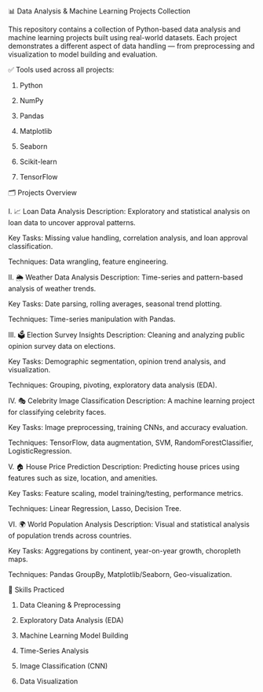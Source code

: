 📊 Data Analysis & Machine Learning Projects Collection

This repository contains a collection of Python-based data analysis and machine learning projects built using real-world datasets. Each project demonstrates a different aspect of data handling — from preprocessing and visualization to model building and evaluation.

✅ Tools used across all projects:

1. Python

2. NumPy

3. Pandas

4. Matplotlib

5. Seaborn

6. Scikit-learn

7.  TensorFlow


🗂️ Projects Overview

I. 📈 Loan Data Analysis
Description: Exploratory and statistical analysis on loan data to uncover approval patterns.

Key Tasks: Missing value handling, correlation analysis, and loan approval classification.

Techniques: Data wrangling, feature engineering.


II. 🌦️ Weather Data Analysis
Description: Time-series and pattern-based analysis of weather trends.

Key Tasks: Date parsing, rolling averages, seasonal trend plotting.

Techniques: Time-series manipulation with Pandas.

III. 🗳️ Election Survey Insights
Description: Cleaning and analyzing public opinion survey data on elections.

Key Tasks: Demographic segmentation, opinion trend analysis, and visualization.

Techniques: Grouping, pivoting, exploratory data analysis (EDA).

IV. 🎭 Celebrity Image Classification
Description: A machine learning project for classifying celebrity faces.

Key Tasks: Image preprocessing, training CNNs, and accuracy evaluation.

Techniques: TensorFlow, data augmentation, SVM, RandomForestClassifier, LogisticRegression.

V. 🏠 House Price Prediction
Description: Predicting house prices using features such as size, location, and amenities.

Key Tasks: Feature scaling, model training/testing, performance metrics.

Techniques: Linear Regression, Lasso, Decision Tree.

VI. 🌍 World Population Analysis
Description: Visual and statistical analysis of population trends across countries.

Key Tasks: Aggregations by continent, year-on-year growth, choropleth maps.

Techniques: Pandas GroupBy, Matplotlib/Seaborn, Geo-visualization.

🧠 Skills Practiced

1. Data Cleaning & Preprocessing

2. Exploratory Data Analysis (EDA)

3. Machine Learning Model Building

4. Time-Series Analysis

5. Image Classification (CNN)

6. Data Visualization
